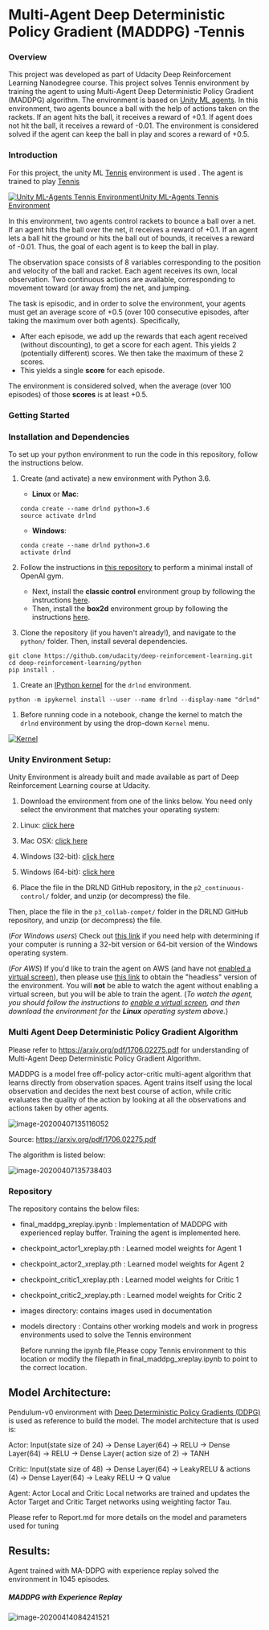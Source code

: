 # Multi-Agent Deep Deterministic Policy Gradient (MADDPG) -Tennis
### Overview

This project was developed as part of Udacity Deep Reinforcement Learning Nanodegree course. This project solves Tennis environment by training the agent to using Multi-Agent Deep Deterministic Policy Gradient (MADDPG) algorithm. The environment is based on [Unity ML agents](https://github.com/Unity-Technologies/ml-agents). In this environment, two agents bounce a ball with the help of actions taken on the rackets. If an agent hits the ball, it receives a reward of +0.1. If agent does not hit the ball, it receives a reward of -0.01. The environment is considered solved if the agent can keep the ball in play and scores a reward of +0.5. 

### Introduction

For this project, the unity ML [Tennis](https://github.com/Unity-Technologies/ml-agents/blob/master/docs/Learning-Environment-Examples.md#tennis) environment is used . The agent is trained to play [Tennis](https://github.com/Unity-Technologies/ml-agents/blob/master/docs/Learning-Environment-Examples.md#tennis) 



[![Unity ML-Agents Tennis Environment](https://video.udacity-data.com/topher/2018/May/5af7955a_tennis/tennis.png)Unity ML-Agents Tennis Environment](https://classroom.udacity.com/nanodegrees/nd893-ent/parts/0ba70f95-986b-400c-9b2e-59366cca2a49/modules/83e3a45a-a815-4dca-82bc-c6f1b46ac8cd/lessons/c03538e3-4024-41c5-9baa-3be2d91f250c/concepts/da65c741-cdeb-4f34-bb56-d8977385596e#)



In this environment, two agents control rackets to bounce a ball over a net. If an agent hits the ball over the net, it receives a reward of +0.1. If an agent lets a ball hit the ground or hits the ball out of bounds, it receives a reward of -0.01. Thus, the goal of each agent is to keep the ball in play.

The observation space consists of 8 variables corresponding to the position and velocity of the ball and racket. Each agent receives its own, local observation. Two continuous actions are available, corresponding to movement toward (or away from) the net, and jumping.

The task is episodic, and in order to solve the environment, your agents must get an average score of +0.5 (over 100 consecutive episodes, after taking the maximum over both agents). Specifically,

- After each episode, we add up the rewards that each agent received (without discounting), to get a score for each agent. This yields 2 (potentially different) scores. We then take the maximum of these 2 scores.
- This yields a single **score** for each episode.

The environment is considered solved, when the average (over 100 episodes) of those **scores** is at least +0.5.

### Getting Started

### Installation and Dependencies

To set up your python environment to run the code in this repository, follow the instructions below.

1. Create (and activate) a new environment with Python 3.6.

   - **Linux** or **Mac**:

   ```
   conda create --name drlnd python=3.6
   source activate drlnd
   ```

   - **Windows**:

   ```
   conda create --name drlnd python=3.6 
   activate drlnd
   ```

2. Follow the instructions in [this repository](https://github.com/openai/gym) to perform a minimal install of OpenAI gym.

   - Next, install the **classic control** environment group by following the instructions [here](https://github.com/openai/gym#classic-control).
   - Then, install the **box2d** environment group by following the instructions [here](https://github.com/openai/gym#box2d).

3. Clone the repository (if you haven't already!), and navigate to the `python/` folder. Then, install several dependencies.

```
git clone https://github.com/udacity/deep-reinforcement-learning.git
cd deep-reinforcement-learning/python
pip install .
```

1. Create an [IPython kernel](http://ipython.readthedocs.io/en/stable/install/kernel_install.html) for the `drlnd` environment.

```
python -m ipykernel install --user --name drlnd --display-name "drlnd"
```

1. Before running code in a notebook, change the kernel to match the `drlnd` environment by using the drop-down `Kernel` menu.

[![Kernel](https://user-images.githubusercontent.com/10624937/42386929-76f671f0-8106-11e8-9376-f17da2ae852e.png)](https://user-images.githubusercontent.com/10624937/42386929-76f671f0-8106-11e8-9376-f17da2ae852e.png)



### Unity Environment Setup:

Unity Environment is already built and made available as part of Deep Reinforcement Learning course at Udacity.

1. Download the environment from one of the links below.  You need only select the environment that matches your operating system:

2. Linux: [click here](https://s3-us-west-1.amazonaws.com/udacity-drlnd/P3/Tennis/Tennis_Linux.zip)
3. Mac OSX: [click here](https://s3-us-west-1.amazonaws.com/udacity-drlnd/P3/Tennis/Tennis.app.zip)
4. Windows (32-bit): [click here](https://s3-us-west-1.amazonaws.com/udacity-drlnd/P3/Tennis/Tennis_Windows_x86.zip)
5. Windows (64-bit): [click here](https://s3-us-west-1.amazonaws.com/udacity-drlnd/P3/Tennis/Tennis_Windows_x86_64.zip)
6. Place the file in the DRLND GitHub repository, in the `p2_continuous-control/` folder, and unzip (or decompress) the file. 

Then, place the file in the `p3_collab-compet/` folder in the DRLND GitHub repository, and unzip (or decompress) the file.

(*For Windows users*) Check out [this link](https://support.microsoft.com/en-us/help/827218/how-to-determine-whether-a-computer-is-running-a-32-bit-version-or-64) if you need help with determining if your computer is running a 32-bit version or 64-bit version of the Windows operating system.

(*For AWS*) If you'd like to train the agent on AWS (and have not [enabled a virtual screen](https://github.com/Unity-Technologies/ml-agents/blob/master/docs/Training-on-Amazon-Web-Service.md)), then please use [this link](https://s3-us-west-1.amazonaws.com/udacity-drlnd/P3/Tennis/Tennis_Linux_NoVis.zip) to obtain the "headless" version of the environment. You will **not** be able to watch the agent without enabling a virtual screen, but you will be able to train the agent. (*To watch the agent, you should follow the instructions to [enable a virtual screen](https://github.com/Unity-Technologies/ml-agents/blob/master/docs/Training-on-Amazon-Web-Service.md), and then download the environment for the **Linux** operating system above.*)



### Multi Agent Deep Deterministic Policy Gradient Algorithm

Please refer to https://arxiv.org/pdf/1706.02275.pdf for understanding of Multi-Agent Deep Deterministic Policy Gradient Algorithm. 

MADDPG is a model free off-policy actor-critic multi-agent algorithm that learns directly from observation spaces. Agent trains itself using the local observation and decides the next best course of action, while critic evaluates the quality of the action by looking at all the observations and actions taken by other agents.

![image-20200407135116052](images\image-20200407135116052.png)

Source: https://arxiv.org/pdf/1706.02275.pdf

The algorithm is listed below:

![image-20200407135738403](D:\DeepLearning\git\MultiAgentDDPG-Tennis\images\image-20200407135738403.png)

### Repository

The repository contains the below files:

- final_maddpg_xreplay.ipynb :  Implementation of MADDPG with experienced replay buffer. Training the  agent is implemented here.

- checkpoint_actor1_xreplay.pth : Learned model weights for Agent 1

- checkpoint_actor2_xreplay.pth : Learned model weights for Agent 2 

- checkpoint_critic1_xreplay.pth : Learned model weights for Critic 1

- checkpoint_critic2_xreplay.pth : Learned model weights for Critic 2

- images  directory: contains images used in documentation

- models directory : Contains other working models and work in progress environments used to solve the Tennis environment  

  Before running the ipynb file,Please copy Tennis environment  to this location or modify the filepath in final_maddpg_xreplay.ipynb to point to the correct location.



## Model Architecture:

Pendulum-v0 environment with [Deep Deterministic Policy Gradients (DDPG)](https://github.com/udacity/deep-reinforcement-learning/blob/master/ddpg-pendulum/DDPG.ipynb) is used as reference  to build the model.  The model architecture that is used is:

Actor:
	Input(state size of 24) &rarr; Dense Layer(64) &rarr; RELU &rarr; Dense Layer(64) &rarr; RELU &rarr; Dense Layer( action size of 2) &rarr; TANH

Critic:
	Input(state size of 48) &rarr; Dense Layer(64) &rarr; LeakyRELU & actions (4) &rarr; Dense Layer(64) &rarr; Leaky RELU &rarr;  Q value

Agent:
	Actor Local and Critic Local networks are trained and updates the Actor Target and Critic Target networks using weighting factor Tau.

Please refer to Report.md for more details on the model and parameters used for tuning

## Results:

Agent trained with MA-DDPG  with experience replay solved the environment in 1045 episodes.

##### MADDPG with  Experience Replay

![image-20200414084241521](\images\image-20200414084241521.png)





